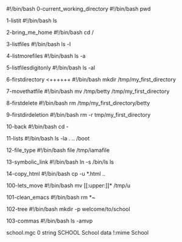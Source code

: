 #!/bin/bash
0-current_working_directory
#!/bin/bash
pwd

1-listit
#!/bin/bash
ls

2-bring_me_home
#!/bin/bash
cd /

3-listfiles
#!/bin/bash
ls -l

4-listmorefiles
#!/bin/bash
ls -a

5-listfilesdigitonly
#!/bin/bash
ls -al

6-firstdirectory  <++++++
#!/bin/bash
mkdir /tmp/my_first_directory

7-movethatfile
#!/bin/bash
mv /tmp/betty /tmp/my_first_directory

8-firstdelete
#!/bin/bash
rm /tmp/my_first_directory/betty

9-firstdirdeletion
#!/bin/bash
rm -r tmp/my_first_directory

10-back
#!/bin/bash
cd -

11-lists
#!/bin/bash
ls -la . .. /boot

12-file_type
#!/bin/bash
file /tmp/iamafile

13-symbolic_link
#!/bin/bash
ln -s /bin/ls ls

14-copy_html
#!/bin/bash
cp -u *.html ..

100-lets_move
#!/bin/bash
mv [[:upper:]]* /tmp/u

101-clean_emacs
#!/bin/bash
rm *~

102-tree
#!/bin/bash
mkdir -p welcome/to/school

103-commas
#!/bin/bash
ls -amvp

school.mgc
0 string SCHOOL School data
!:mime School
